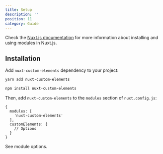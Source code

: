 ```yaml
---
title: Setup
description: ''
position: 11
category: Guide
---
```


Check the [Nuxt.js documentation](https://nuxtjs.org/guides/configuration-glossary/configuration-modules) for more information about installing and using modules in Nuxt.js.

## Installation

Add `nuxt-custom-elements` dependency to your project:

<code-group>
  <code-block label="Yarn" active>

  ```bash
  yarn add nuxt-custom-elements
  ```

  </code-block>
  <code-block label="NPM">

  ```bash
  npm install nuxt-custom-elements
  ```

  </code-block>
</code-group>

Then, add `nuxt-custom-elements` to the `modules` section of `nuxt.config.js`:

```js[nuxt.config.js]
{
  modules: [
    'nuxt-custom-elements'
  ],
  customElements: {
    // Options
  }
}
```

See <nuxt-link to="/options">module options</nuxt-link>.
